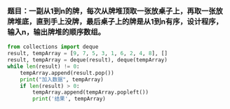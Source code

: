 ### 题目：一副从1到n的牌，每次从牌堆顶取一张放桌子上，再取一张放牌堆底，直到手上没牌，最后桌子上的牌是从1到n有序，设计程序，输入n，输出牌堆的顺序数组。

```python
from collections import deque
result, tempArray = [9, 7, 5, 3, 1, 6, 2, 4, 8], []
result, tempArray = deque(result), deque(tempArray)
while len(result) != 0:
    tempArray.append(result.pop())
    print("加入数据", tempArray)
    if len(result) > 0:
        tempArray.append(tempArray.popleft())
        print('结果', tempArray)

```
